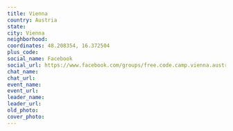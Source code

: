 ```yaml
---
title: Vienna
country: Austria
state: 
city: Vienna
neighborhood: 
coordinates: 48.208354, 16.372504
plus_code:
social_name: Facebook
social_url: https://www.facebook.com/groups/free.code.camp.vienna.austria
chat_name:
chat_url:
event_name:
event_url:
leader_name:
leader_url:
old_photo: 
cover_photo:
---
```

